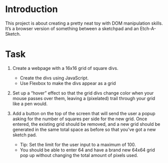 # Introduction
This project is about creating a pretty neat toy with DOM manipulation skills. It’s a browser version of something between a sketchpad and an Etch-A-Sketch.

# Task
1. Create a webpage with a 16x16 grid of square divs.
     * Create the divs using JavaScript.
     * Use Flexbox to make the divs appear as a grid 

2. Set up a “hover” effect so that the grid divs change color when your mouse passes over them, leaving a (pixelated) trail through your grid like a pen would.

3. Add a button on the top of the screen that will send the user a popup asking for the number of squares per side for the new grid. Once entered, the existing grid should be removed, and a new grid should be generated in the same total space as before so that you’ve got a new sketch pad.
     * Tip: Set the limit for the user input to a maximum of 100.
     * You should be able to enter 64 and have a brand new 64x64 grid pop up without changing the total amount of pixels used.

